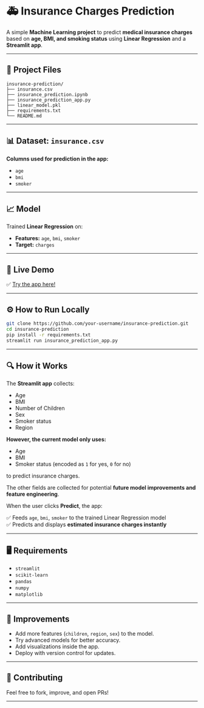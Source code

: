 # 🚑 Insurance Charges Prediction

A simple **Machine Learning project** to predict **medical insurance charges** based on **age, BMI, and smoking status** using **Linear Regression** and a **Streamlit app**.

---

## 📂 Project Files

```
insurance-prediction/
├── insurance.csv
├── insurance_prediction.ipynb
├── insurance_prediction_app.py
├── linear_model.pkl
├── requirements.txt
└── README.md
```

---

## 📊 Dataset: `insurance.csv`

**Columns used for prediction in the app:**

- `age`
- `bmi`
- `smoker`

---

## 📈 Model

Trained **Linear Regression** on:

- **Features:** `age`, `bmi`, `smoker`
- **Target:** `charges`

---

## 🚀 Live Demo

✅ [Try the app here!](https://insurance-prediction-irgn2x5pkxagrigkgnqmdv.streamlit.app/)

---

## ⚙️ How to Run Locally

```bash
git clone https://github.com/your-username/insurance-prediction.git
cd insurance-prediction
pip install -r requirements.txt
streamlit run insurance_prediction_app.py
```

---

## 🔍 How it Works

The **Streamlit app** collects:

- Age
- BMI
- Number of Children
- Sex
- Smoker status
- Region

**However, the current model only uses:**

- Age
- BMI
- Smoker status (encoded as `1` for yes, `0` for no)

to predict insurance charges.

The other fields are collected for potential **future model improvements and feature engineering**.

When the user clicks **Predict**, the app:

✅ Feeds `age`, `bmi`, `smoker` to the trained Linear Regression model  
✅ Predicts and displays **estimated insurance charges instantly**  

---

## 🖥️ Requirements

- `streamlit`
- `scikit-learn`
- `pandas`
- `numpy`
- `matplotlib`

---

## 🎯 Improvements

- Add more features (`children`, `region`, `sex`) to the model.
- Try advanced models for better accuracy.
- Add visualizations inside the app.
- Deploy with version control for updates.

---

## 🤝 Contributing

Feel free to fork, improve, and open PRs!

---

